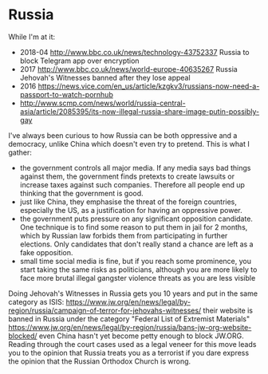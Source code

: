 # Russia

While I'm at it:

- 2018-04 <http://www.bbc.co.uk/news/technology-43752337> Russia to block Telegram app over encryption
- 2017 <http://www.bbc.co.uk/news/world-europe-40635267> Russia Jehovah's Witnesses banned after they lose appeal
- 2016 <https://news.vice.com/en_us/article/kzgkv3/russians-now-need-a-passport-to-watch-pornhub>
- <http://www.scmp.com/news/world/russia-central-asia/article/2085395/its-now-illegal-russia-share-image-putin-possibly-gay>

I've always been curious to how Russia can be both oppressive and a democracy, unlike China which doesn't even try to pretend. This is what I gather:

- the government controls all major media. If any media says bad things against them, the government finds pretexts to create lawsuits or increase taxes against such companies. Therefore all people end up thinking that the government is good.
- just like China, they emphasise the threat of the foreign countries, especially the US, as a justification for having an oppressive power.
- the government puts pressure on any significant opposition candidate. One technique is to find some reason to put them in jail for 2 months, which by Russian law forbids them from participating in further elections. Only candidates that don't really stand a chance are left as a fake opposition.
- small time social media is fine, but if you reach some prominence, you start taking the same risks as politicians, although you are more likely to face more brutal illegal gangster violence threats as you are less visible

Doing Jehovah's Witnesses in Russia gets you 10 years and put in the same category as ISIS: <https://www.jw.org/en/news/legal/by-region/russia/campaign-of-terror-for-jehovahs-witnesses/> their website is banned in Russia under the category "Federal List of Extremist Materials" <https://www.jw.org/en/news/legal/by-region/russia/bans-jw-org-website-blocked/> even China hasn't yet become petty enough to block JW.ORG.  Reading through the court cases used as a legal veneer for this move leads you to the opinion that Russia treats you as a terrorist if you dare express the opinion that the Russian Orthodox Church is wrong.
